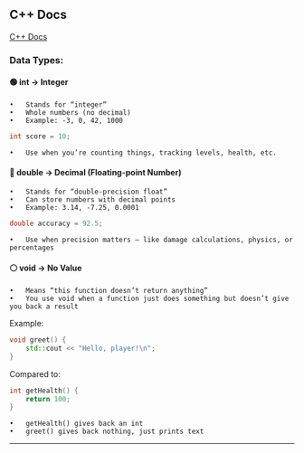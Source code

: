 ## C++ Docs

[C++ Docs](https://en.cppreference.com/)

### Data Types:

#### 🟢 int → Integer

    •	Stands for “integer”
    •	Whole numbers (no decimal)
    •	Example: -3, 0, 42, 1000

```cpp
int score = 10;
```

    •	Use when you’re counting things, tracking levels, health, etc.

#### 🔵 double → Decimal (Floating-point Number)

    •	Stands for “double-precision float”
    •	Can store numbers with decimal points
    •	Example: 3.14, -7.25, 0.0001

```cpp
double accuracy = 92.5;
```

    •	Use when precision matters — like damage calculations, physics, or percentages

#### ⚪ void → No Value

    •	Means “this function doesn’t return anything”
    •	You use void when a function just does something but doesn’t give you back a result

Example:

```cpp
void greet() {
    std::cout << "Hello, player!\n";
}
```

Compared to:

```cpp
int getHealth() {
    return 100;
}
```

    •	getHealth() gives back an int
    •	greet() gives back nothing, just prints text

---
